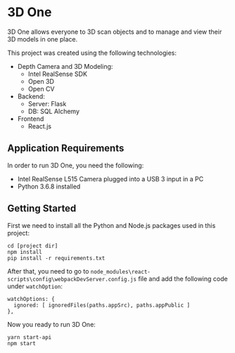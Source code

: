 # 3D One
3D One allows everyone to 3D scan objects and to manage and view their 3D models in one place.

This project was created using the following technologies:
 * Depth Camera and 3D Modeling:
    * Intel RealSense SDK
    * Open 3D
    * Open CV
 * Backend:
    * Server: Flask
    * DB: SQL Alchemy
 * Frontend
    * React.js

## Application Requirements

In order to run 3D One, you need the following:
* Intel RealSense L515 Camera plugged into a USB 3 input in a PC
* Python 3.6.8 installed

## Getting Started

First we need to install all the Python and Node.js packages used in this project:

```
cd [project dir]
npm install
pip install -r requirements.txt
```

After that, you need to go to ```node_modules\react-scripts\config\webpackDevServer.config.js``` file and add the following code under ```watchOption```:

    watchOptions: {
      ignored: [ ignoredFiles(paths.appSrc), paths.appPublic ]
    },


Now you ready to run 3D One:
```
yarn start-api
npm start
```
